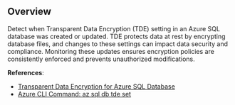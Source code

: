 ## Overview

Detect when Transparent Data Encryption (TDE) setting in an Azure SQL database was created or updated. TDE protects data at rest by encrypting database files, and changes to these settings can impact data security and compliance. Monitoring these updates ensures encryption policies are consistently enforced and prevents unauthorized modifications.

**References**:
- [Transparent Data Encryption for Azure SQL Database](https://learn.microsoft.com/en-us/azure/azure-sql/database/transparent-data-encryption-tde-overview)
- [Azure CLI Command: az sql db tde set](https://learn.microsoft.com/en-us/cli/azure/sql/db/tde?view=azure-cli-latest#az-sql-db-tde-set)
